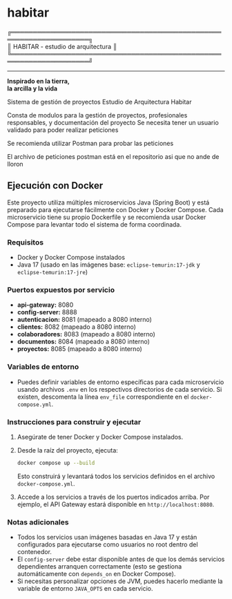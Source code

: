 # habitar

╔════════════════════════════════════════════════════════════════════╗  
║                  HABITAR - estudio de arquitectura                ║  
╚════════════════════════════════════════════════════════════════════╝  

---
 
**Inspirado en la tierra,  
la arcilla y la vida**


Sistema de gestión de proyectos Estudio de Arquitectura Habitar 

Consta de modulos para la gestión de proyectos, profesionales responsables, y documentación del proyecto
Se necesita tener un usuario validado para poder realizar peticiones

Se recomienda utilizar Postman para probar las peticiones

El archivo de peticiones postman está en el repositorio asi que no ande de lloron 

## Ejecución con Docker

Este proyecto utiliza múltiples microservicios Java (Spring Boot) y está preparado para ejecutarse fácilmente con Docker y Docker Compose. Cada microservicio tiene su propio Dockerfile y se recomienda usar Docker Compose para levantar todo el sistema de forma coordinada.

### Requisitos
- Docker y Docker Compose instalados
- Java 17 (usado en las imágenes base: `eclipse-temurin:17-jdk` y `eclipse-temurin:17-jre`)

### Puertos expuestos por servicio
- **api-gateway:** 8080
- **config-server:** 8888
- **autenticacion:** 8081 (mapeado a 8080 interno)
- **clientes:** 8082 (mapeado a 8080 interno)
- **colaboradores:** 8083 (mapeado a 8080 interno)
- **documentos:** 8084 (mapeado a 8080 interno)
- **proyectos:** 8085 (mapeado a 8080 interno)

### Variables de entorno
- Puedes definir variables de entorno específicas para cada microservicio usando archivos `.env` en los respectivos directorios de cada servicio. Si existen, descomenta la línea `env_file` correspondiente en el `docker-compose.yml`.

### Instrucciones para construir y ejecutar
1. Asegúrate de tener Docker y Docker Compose instalados.
2. Desde la raíz del proyecto, ejecuta:

   ```sh
   docker compose up --build
   ```

   Esto construirá y levantará todos los servicios definidos en el archivo `docker-compose.yml`.

3. Accede a los servicios a través de los puertos indicados arriba. Por ejemplo, el API Gateway estará disponible en `http://localhost:8080`.

### Notas adicionales
- Todos los servicios usan imágenes basadas en Java 17 y están configurados para ejecutarse como usuarios no root dentro del contenedor.
- El `config-server` debe estar disponible antes de que los demás servicios dependientes arranquen correctamente (esto se gestiona automáticamente con `depends_on` en Docker Compose).
- Si necesitas personalizar opciones de JVM, puedes hacerlo mediante la variable de entorno `JAVA_OPTS` en cada servicio.

